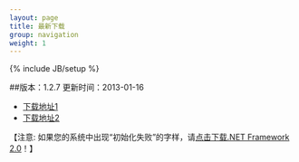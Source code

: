 ```yaml
---
layout: page
title: 最新下载
group: navigation
weight: 1
---
```


{% include JB/setup %}

##版本：1.2.7 更新时间：2013-01-16

  - <a href="http://pan.baidu.com/share/link?shareid=176656&uk=4213912968" target="_blank">下载地址1</a>
  - <a href="http://l2.yunpan.cn/lk/QvctN3xbV8HMd" target="_blank">下载地址2</a>
  
【注意: 如果您的系统中出现“初始化失败”的字样，请<a href="http://download.microsoft.com/download/c/6/e/c6e88215-0178-4c6c-b5f3-158ff77b1f38/NetFx20SP2_x86.exe" target="_blank">点击下载.NET Framework 2.0</a>！】
